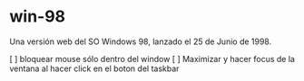 # win-98
Una versión web del SO Windows 98, lanzado el 25 de Junio de 1998.

[ ] bloquear mouse sólo dentro del window
[ ] Maximizar y hacer focus de la ventana al hacer click en el boton del taskbar
